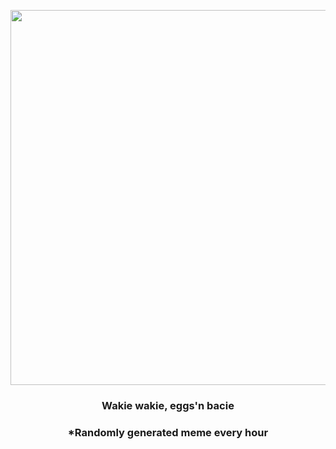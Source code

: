 <p align="center">
        <img src="https://i.redd.it/j81bjvp40au81.jpg" width="600" height="600">
        </p>
        <h3 align="center">Wakie wakie, eggs'n bacie</h3>
        <h3 align="center">*Randomly generated meme every hour</h3>
    